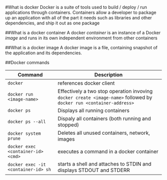 #What is docker
Docker is a suite of tools used to build / deploy / run applications through containers.
Containers allow a developer to package up an application with all of the part it needs such as libraries and other dependencies, and ship it out as one package

##What is a docker container
A docker *container* is an instance of a Docker *image* and runs in its own independent environment from other containers

##What is a docker image
A docker image is a file, containing snapshot of the application and its dependencies.

##Docker commands

|Command                     | Description|
|--------------------------------- | -------|
|`docker`                    | references docker client|
|`docker run <image-name>`   | Effectively a two stop operation invoving `docker create <image-name>` followed by `docker run <container-address>`|
|`docker ps` | Displays all running containers |
|`docker ps --all` | Dispaly all containers (both running and stopped) |
|`docker system prune` | Deletes all unused containers, network, images |
|`docker exec <container-id> <cmd>` | executes a command in a docker container |
|`docker exec -it <container-id> sh` | starts a shell and attaches to STDIN and displays STDOUT and STDERR |
